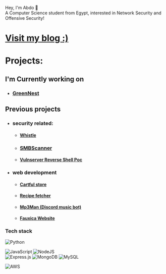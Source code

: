 Hey, I'm Abdo 👋  <br>A Computer Science student from Egypt, interested in Network Security and Offensive Security!
  </a>
</div>  

# [ **Visit my blog :)**](https://magdy3660.github.io)

# Projects:
## I'm Currently working on 
- ### [GreenNest](https://github.com/magdy3660/GreenNest)

## Previous projects

- ###  security related:
  
  -  #### [Whistle](https://github.com/magdy3660/Whistle) 


  - ### [SMBScanner](https://github.com/magdy3660/smb-enum)
    

  -   #### [Vulnserver Reverse Shell Poc](https://github.com/magdy3660/vulnserver-Reverse-shell)
  

- ### web development  
  - ####  [Cartful store](https://github.com/magdy3660/Cartful)
  

  - ####  [Recipe fetcher](https://github.com/magdy3660/Find-Recipe)


  - #### [Mp3Man (Discord music bot)](https://github.com/magdy3660/music-bot)

  - #### [Fauxica Website](https://github.com/magdy3660/Frontend-website)
    
### Tech stack
![Python](https://img.shields.io/badge/python-3670A0?style=for-the-badge&logo=python&logoColor=ffdd54)

![JavaScript](https://img.shields.io/badge/javascript-%23323330.svg?style=for-the-badge&logo=javascript&logoColor=%23F7DF1E)
![NodeJS](https://img.shields.io/badge/node.js-6DA55F?style=for-the-badge&logo=node.js&logoColor=white)                                                                                                                           
![Express.js](https://img.shields.io/badge/express.js-%23404d59.svg?style=for-the-badge&logo=express&logoColor=%2361DAFB)
![MongoDB](https://img.shields.io/badge/MongoDB-%234ea94b.svg?style=for-the-badge&logo=mongodb&logoColor=white)
![MySQL](https://img.shields.io/badge/mysql-4479A1.svg?style=for-the-badge&logo=mysql&logoColor=white)
 
![AWS](https://img.shields.io/badge/AWS-%23FF9900.svg?style=for-the-badge&logo=amazon-aws&logoColor=white)


</article>
  </div>
</div>

